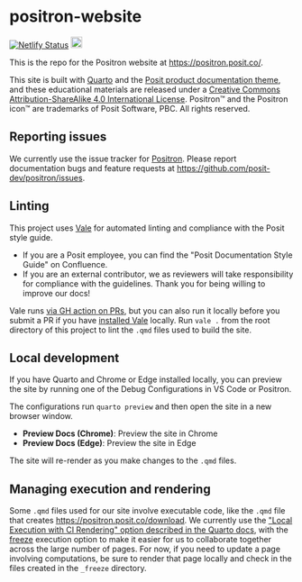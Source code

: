 # positron-website

[![Netlify Status](https://api.netlify.com/api/v1/badges/2567d399-328e-4f0f-9784-c14cbe238fb7/deploy-status)](https://app.netlify.com/sites/positron-posit-co/deploys)
<a rel="license" href="http://creativecommons.org/licenses/by-sa/4.0/"><img alt="Creative Commons License" style="border-width:0" src="https://i.creativecommons.org/l/by-sa/4.0/88x31.png" height = 20 /></a>

This is the repo for the Positron website at <https://positron.posit.co/>.

This site is built with [Quarto](https://quarto.org/) and the [Posit product documentation theme](https://github.com/posit-dev/product-doc-theme), and these educational materials are released under a [Creative Commons Attribution-ShareAlike 4.0 International License](https://creativecommons.org/licenses/by-sa/4.0/). Positron™ and the Positron icon™ are trademarks of Posit Software, PBC. All rights reserved.

## Reporting issues

We currently use the issue tracker for [Positron](https://github.com/posit-dev/positron). Please report documentation bugs and feature requests at <https://github.com/posit-dev/positron/issues>.

## Linting

This project uses [Vale](https://vale.sh/docs/) for automated linting and compliance with the Posit style guide.

- If you are a Posit employee, you can find the "Posit Documentation Style Guide" on Confluence.
- If you are an external contributor, we as reviewers will take responsibility for compliance with the guidelines. Thank you for being willing to improve our docs!

Vale runs [via GH action on PRs](https://github.com/posit-dev/positron-website/actions/workflows/lint.yml), but you can also run it locally before you submit a PR if you have [installed Vale](https://vale.sh/docs/vale-cli/installation/) locally. Run `vale .` from the root directory of this project to lint the `.qmd` files used to build the site.

## Local development

If you have Quarto and Chrome or Edge installed locally, you can preview the site by running one of the Debug Configurations in VS Code or Positron.

The configurations run `quarto preview` and then open the site in a new browser window.
- **Preview Docs (Chrome)**: Preview the site in Chrome
- **Preview Docs (Edge)**: Preview the site in Edge

The site will re-render as you make changes to the `.qmd` files.

## Managing execution and rendering

Some `.qmd` files used for our site involve executable code, like the `.qmd` file that creates <https://positron.posit.co/download>. We currently use the ["Local Execution with CI Rendering" option described in the Quarto docs](https://quarto.org/docs/publishing/ci.html#rendering-for-ci), with the [freeze](https://quarto.org/docs/projects/code-execution.html#freeze) execution option to make it easier for us to collaborate together across the large number of pages. For now, if you need to update a page involving computations, be sure to render that page locally and check in the files created in the `_freeze` directory.
